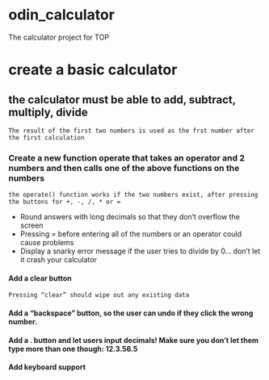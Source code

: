 # odin_calculator
The calculator project for TOP

# create a basic calculator 

## the calculator must be able to add, subtract, multiply, divide
    The result of the first two numbers is used as the frst number after the first calculation

### Create a new function operate that takes an operator and 2 numbers and then calls one of the above functions on the numbers
    the operate() function works if the two numbers exist, after pressing the buttons for +, -, /, * or = 

- Round answers with long decimals so that they don’t overflow the screen
- Pressing = before entering all of the numbers or an operator could cause problems
- Display a snarky error message if the user tries to divide by 0… don’t let it crash your calculator

#### Add a clear button
    Pressing “clear” should wipe out any existing data
#### Add a “backspace” button, so the user can undo if they click the wrong number.
#### Add a . button and let users input decimals! Make sure you don’t let them type more than one though: 12.3.56.5
#### Add keyboard support